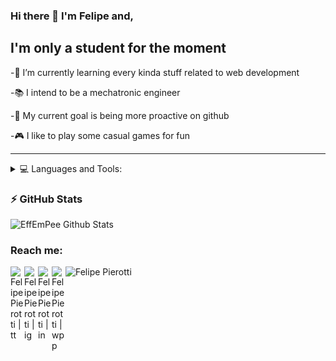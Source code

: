 ### Hi there 👋 I'm Felipe and,

## I'm only a student for the moment
-🌱 I’m currently learning every kinda stuff related to web development

-📚 I intend to be a mechatronic engineer 

-🥅 My current goal is being more proactive on github

-🎮 I like to play some casual games for fun

---
<details>
<summary> 💻 Languages and Tools: </summary>

[<img align="left" alt="HTML5" width="26px" src="https://raw.githubusercontent.com/github/explore/80688e429a7d4ef2fca1e82350fe8e3517d3494d/topics/html/html.png" />][/]
[<img align="left" alt="CSS3" width="26px" src="https://raw.githubusercontent.com/github/explore/80688e429a7d4ef2fca1e82350fe8e3517d3494d/topics/css/css.png" />][/]
[<img align="left" alt="JAVAs" width="26px" src="https://raw.githubusercontent.com/github/explore/80688e429a7d4ef2fca1e82350fe8e3517d3494d/topics/javascript/javascript.png" />][/]
[<img align="left" alt="MySQL" width="26px" src="https://raw.githubusercontent.com/github/explore/80688e429a7d4ef2fca1e82350fe8e3517d3494d/topics/mysql/mysql.png" />][/]
[<img align="left" alt="C" width="26px" src="https://www.flaticon.com/svg/static/icons/svg/3479/3479400.svg" />][/]
[<img align="left" alt="Node" width="26px" src="https://raw.githubusercontent.com/github/explore/80688e429a7d4ef2fca1e82350fe8e3517d3494d/topics/nodejs/nodejs.png" />][/]
[<img align="left" alt="React" width="26px" src="https://raw.githubusercontent.com/github/explore/80688e429a7d4ef2fca1e82350fe8e3517d3494d/topics/react/react.png" />][/]

<br/>

<br/>
<img src="https://github-readme-stats.vercel.app/api/top-langs/?username=EffEmPee&layout=compact" alt="EffEmPee" />

</details>


### :zap: GitHub Stats

<img alt="EffEmPee Github Stats" src="https://github-readme-stats.codestackr.vercel.app/api?username=EffEmPee&show_icons=true"/>

### Reach me:

[<img align="left" alt="Felipe Pierotti | tt"  width="22px" src="https://www.flaticon.com/svg/static/icons/svg/1051/1051382.svg" />][twitter]
[<img align="left" alt="Felipe Pierotti | ig"  width="22px" src="https://www.flaticon.com/svg/static/icons/svg/1051/1051364.svg" />][instagram]
[<img align="left" alt="Felipe Pierotti | in"  width="22px" src="https://www.flaticon.com/svg/static/icons/svg/1051/1051384.svg" />][linkedin]
[<img align="left" alt="Felipe Pierotti | wpp" width="22px" src="https://www.flaticon.com/svg/static/icons/svg/1051/1051374.svg" />][wpp]

<img align="left" src="https://komarev.com/ghpvc/?username=EffEmPee" alt="Felipe Pierotti" />


[wpp]: https://api.whatsapp.com/send?phone=5543984110685
[linkedin]: https://www.linkedin.com/in/felipe-pierotti-1104531b7/
[instagram]: https://www.instagram.com/felipe_pierotti/
[twitter]: https://twitter.com/felipe_pierotti
[/]: https://github.com/EffEmPee

